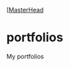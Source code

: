 [[MasterHead](https://raw.githubusercontent.com/donyds/portfolios/refs/heads/main/assets/img/danish-shaikh.png)

# portfolios
 My portfolios
